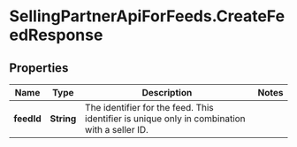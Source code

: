 # SellingPartnerApiForFeeds.CreateFeedResponse

## Properties

Name | Type | Description | Notes
------------ | ------------- | ------------- | -------------
**feedId** | **String** | The identifier for the feed. This identifier is unique only in combination with a seller ID. | 



